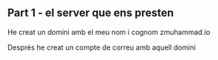 <h2>Part 1 - el server que ens presten</h2>
<p> He creat un domini amb el meu nom i cognom zmuhammad.io</p>
<p> Després he creat un compte de correu amb aquell domini</p>


